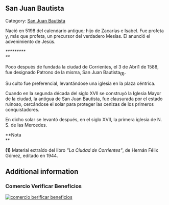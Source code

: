 ## San Juan Bautista

Category: [San Juan Bautista](http://descubrircorrientes.com.ar/2012/index.php/2103-biografias/r-s-t-u-v-x-y-z/san-juan-bautista)

Nació en 5198 del calendario antiguo; hijo de Zacarías e Isabel. Fue profeta y, más que profeta, un precursor del verdadero Mesías. El anunció el advenimiento de Jesús.

_**\*\*\*\*\*\*\*  
**_

Poco después de fundada la ciudad de Corrientes, el 3 de Abri1 de 1588, fue designado Patrono de la misma, San Juan Bautista<sub><strong>(1)</strong></sub>.

Su culto fue preferencial, levantándose una iglesia en la plaza céntrica.

Cuando en la segunda década del siglo XVII se construyó la Iglesia Mayor de la ciudad, la antigua de San Juan Bautista, fue clausurada por el estado ruinoso, cercándose el solar para proteger las cenizas de los primeros conquistadores.

En dicho solar se levantó después, en el siglo XVII, la primera iglesia de N. S. de las Mercedes.  

**Nota  
**

**(1)** Material extraído del libro _"La Ciudad de Corrientes"_, de Hernán Félix Gómez, editado en 1944.

## Additional information

### Comercio Verificar Beneficios

[![comercio berificar beneficios](http://descubrircorrientes.com.ar/2012/index.php/2103-biografias/r-s-t-u-v-x-y-z/images/botones_beneficios/comercio_berificar_beneficios.png)](http://descubrircomercio.zapto.org/)